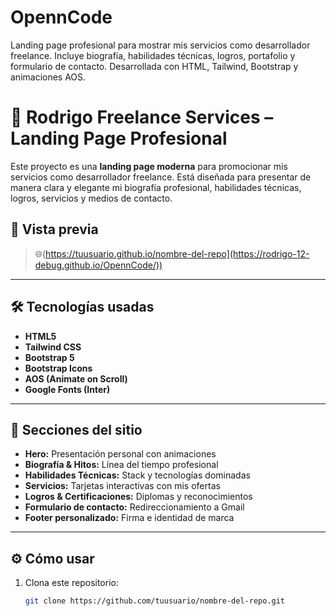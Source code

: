 # OpennCode
Landing page profesional para mostrar mis servicios como desarrollador freelance. Incluye biografía, habilidades técnicas, logros, portafolio y formulario de contacto. Desarrollada con HTML, Tailwind, Bootstrap y animaciones AOS.

# 💼 Rodrigo Freelance Services – Landing Page Profesional

Este proyecto es una **landing page moderna** para promocionar mis servicios como desarrollador freelance. Está diseñada para presentar de manera clara y elegante mi biografía profesional, habilidades técnicas, logros, servicios y medios de contacto.

## 🚀 Vista previa

> 🌐(https://tuusuario.github.io/nombre-del-repo](https://rodrigo-12-debug.github.io/OpennCode/))  

---

## 🛠️ Tecnologías usadas

- **HTML5**  
- **Tailwind CSS**  
- **Bootstrap 5**  
- **Bootstrap Icons**  
- **AOS (Animate on Scroll)**  
- **Google Fonts (Inter)**

---

## 📄 Secciones del sitio

- **Hero:** Presentación personal con animaciones
- **Biografía & Hitos:** Línea del tiempo profesional
- **Habilidades Técnicas:** Stack y tecnologías dominadas
- **Servicios:** Tarjetas interactivas con mis ofertas
- **Logros & Certificaciones:** Diplomas y reconocimientos
- **Formulario de contacto:** Redireccionamiento a Gmail
- **Footer personalizado:** Firma e identidad de marca

---

## ⚙️ Cómo usar

1. Clona este repositorio:
   ```bash
   git clone https://github.com/tuusuario/nombre-del-repo.git
